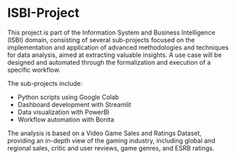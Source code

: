 # ISBI-Project
This project is part of the Information System and Business Intelligence (ISBI) domain, consisting of several sub-projects focused on the implementation and application of advanced methodologies and techniques for data analysis, aimed at extracting valuable insights. A use case will be designed and automated through the formalization and execution of a specific workflow.

The sub-projects include:

- Python scripts using Google Colab
- Dashboard development with Streamlit
- Data visualization with PowerBI
- Workflow automation with Bonita

The analysis is based on a Video Game Sales and Ratings Dataset, providing an in-depth view of the gaming industry, including global and regional sales, critic and user reviews, game genres, and ESRB ratings.
